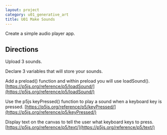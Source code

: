 ```yaml
---
layout: project
category: u01_generative_art
title: U01 Make Sounds
---
```


Create a simple audio player app.

## Directions

Upload 3 sounds.

Declare 3 variables that will store your sounds.

Add a preload() function and within preload you will use loadSound(). [https://p5js.org/reference/p5/loadSound/](https://p5js.org/reference/p5/loadSound/)

Use the p5js keyPressed() function to play a sound when a keyboard key is pressed. [https://p5js.org/reference/p5/keyPressed/](https://p5js.org/reference/p5/keyPressed/)

Display text on the canvas to tell the user what keyboard keys to press. [https://p5js.org/reference/p5/text/](https://p5js.org/reference/p5/text/)